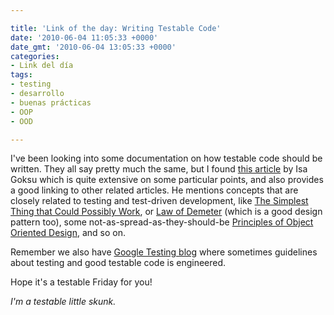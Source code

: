 ```yaml
---

title: 'Link of the day: Writing Testable Code'
date: '2010-06-04 11:05:33 +0000'
date_gmt: '2010-06-04 13:05:33 +0000'
categories:
- Link del día
tags:
- testing
- desarrollo
- buenas prácticas
- OOP
- OOD

---
```


I've been looking into some documentation on how testable code should be written. They all say pretty much the same, but I found [this article](http://www.methodsandtools.com/archive/archive.php?id=103) by Isa Goksu which is quite extensive on some particular points, and also provides a good linking to other related articles. He mentions concepts that are closely related to testing and test-driven development, like [The Simplest Thing that Could Possibly Work](http://www.artima.com/intv/simplest.html), or [Law of Demeter](http://www.ccs.neu.edu/home/lieber/LoD.html) (which is a good design pattern too), some not-as-spread-as-they-should-be [Principles of Object Oriented Design](http://butunclebob.com/ArticleS.UncleBob.PrinciplesOfOod), and so on.

Remember we also have [Google Testing blog](http://googletesting.blogspot.com/) where sometimes guidelines about testing and good testable code is engineered.

Hope it's a testable Friday for you!

_I'm a testable little skunk._
